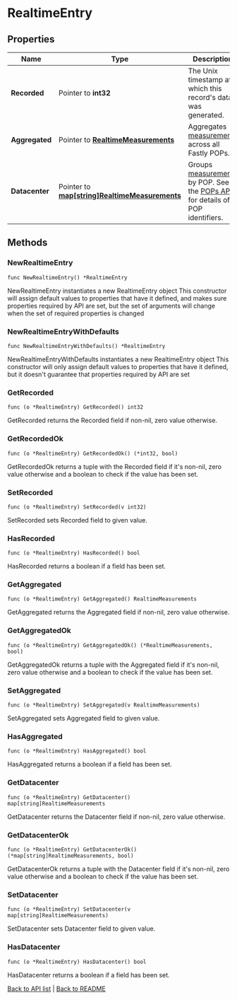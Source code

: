 # RealtimeEntry

## Properties

Name | Type | Description | Notes
------------ | ------------- | ------------- | -------------
**Recorded** | Pointer to **int32** | The Unix timestamp at which this record&#39;s data was generated. | [optional] 
**Aggregated** | Pointer to [**RealtimeMeasurements**](realtime_measurements.md) | Aggregates [measurements](#measurements-data-model) across all Fastly POPs. | [optional] 
**Datacenter** | Pointer to [**map[string]RealtimeMeasurements**](RealtimeMeasurements.md) | Groups [measurements](#measurements-data-model) by POP. See the [POPs API](/reference/api/utils/pops/) for details of POP identifiers. | [optional] 

## Methods

### NewRealtimeEntry

`func NewRealtimeEntry() *RealtimeEntry`

NewRealtimeEntry instantiates a new RealtimeEntry object
This constructor will assign default values to properties that have it defined,
and makes sure properties required by API are set, but the set of arguments
will change when the set of required properties is changed

### NewRealtimeEntryWithDefaults

`func NewRealtimeEntryWithDefaults() *RealtimeEntry`

NewRealtimeEntryWithDefaults instantiates a new RealtimeEntry object
This constructor will only assign default values to properties that have it defined,
but it doesn't guarantee that properties required by API are set

### GetRecorded

`func (o *RealtimeEntry) GetRecorded() int32`

GetRecorded returns the Recorded field if non-nil, zero value otherwise.

### GetRecordedOk

`func (o *RealtimeEntry) GetRecordedOk() (*int32, bool)`

GetRecordedOk returns a tuple with the Recorded field if it's non-nil, zero value otherwise
and a boolean to check if the value has been set.

### SetRecorded

`func (o *RealtimeEntry) SetRecorded(v int32)`

SetRecorded sets Recorded field to given value.

### HasRecorded

`func (o *RealtimeEntry) HasRecorded() bool`

HasRecorded returns a boolean if a field has been set.

### GetAggregated

`func (o *RealtimeEntry) GetAggregated() RealtimeMeasurements`

GetAggregated returns the Aggregated field if non-nil, zero value otherwise.

### GetAggregatedOk

`func (o *RealtimeEntry) GetAggregatedOk() (*RealtimeMeasurements, bool)`

GetAggregatedOk returns a tuple with the Aggregated field if it's non-nil, zero value otherwise
and a boolean to check if the value has been set.

### SetAggregated

`func (o *RealtimeEntry) SetAggregated(v RealtimeMeasurements)`

SetAggregated sets Aggregated field to given value.

### HasAggregated

`func (o *RealtimeEntry) HasAggregated() bool`

HasAggregated returns a boolean if a field has been set.

### GetDatacenter

`func (o *RealtimeEntry) GetDatacenter() map[string]RealtimeMeasurements`

GetDatacenter returns the Datacenter field if non-nil, zero value otherwise.

### GetDatacenterOk

`func (o *RealtimeEntry) GetDatacenterOk() (*map[string]RealtimeMeasurements, bool)`

GetDatacenterOk returns a tuple with the Datacenter field if it's non-nil, zero value otherwise
and a boolean to check if the value has been set.

### SetDatacenter

`func (o *RealtimeEntry) SetDatacenter(v map[string]RealtimeMeasurements)`

SetDatacenter sets Datacenter field to given value.

### HasDatacenter

`func (o *RealtimeEntry) HasDatacenter() bool`

HasDatacenter returns a boolean if a field has been set.


[Back to API list](../README.md#documentation-for-api-endpoints) | [Back to README](../README.md)
